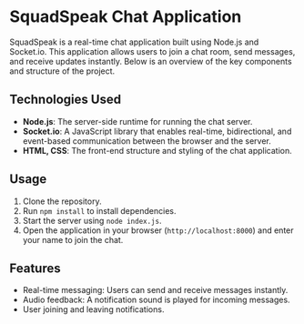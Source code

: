 # SquadSpeak Chat Application
SquadSpeak is a real-time chat application built using Node.js and Socket.io. This application allows users to join a chat room, send messages, and receive updates instantly. Below is an overview of the key components and structure of the project.

## Technologies Used
- **Node.js**: The server-side runtime for running the chat server.
- **Socket.io**: A JavaScript library that enables real-time, bidirectional, and event-based communication between the browser and the server.
- **HTML, CSS**: The front-end structure and styling of the chat application.

[comment]: <> (## Project Structure)

[comment]: <> (### `client.js`
This file handles the client-side functionality of the chat application. It establishes a connection to the server using Socket.io, listens for events like 'new-user-joined,' 'send,' 'recieve,' and 'left,' and updates the UI accordingly. It also includes audio feedback for incoming messages.
)

[comment]: <> (### `client copy.js`
The Node.js server file initializes the Socket.io server, establishes a connection with the client, and handles events such as 'new-user-joined,' 'send,' and 'disconnect.' It also addresses CORS issues by using Express and CORS middleware.
)

[comment]: <> (### `index.js`
This file is the entry point for the Node.js server. It sets up the Express app, enables CORS, and starts the server on port 8000. The Socket.io server listens for connections, and various events are handled for user interactions.
)

[comment]: <> (### `index.html`
The HTML file provides the structure for the chat application. It includes a form for sending messages and a container for displaying messages. It also loads the Socket.io script and the client-side JavaScript file.
)

## Usage
1. Clone the repository.
2. Run `npm install` to install dependencies.
3. Start the server using `node index.js`.
4. Open the application in your browser (`http://localhost:8000`) and enter your name to join the chat.

## Features
- Real-time messaging: Users can send and receive messages instantly.
- Audio feedback: A notification sound is played for incoming messages.
- User joining and leaving notifications.
